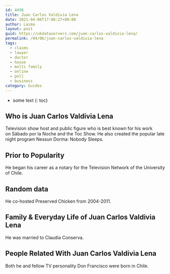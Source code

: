 ```yaml
---
id: 4436
title: Juan Carlos Valdivia Lena
date: 2021-04-06T17:00:27+00:00
author: Laima
layout: post
guid: https://ukdataservers.com/juan-carlos-valdivia-lena/
permalink: /04/06/juan-carlos-valdivia-lena
tags:
  - claims
  - lawyer
  - doctor
  - house
  - multi family
  - online
  - poll
  - business
category: Guides
---
```


* some text
{: toc}


## Who is Juan Carlos Valdivia Lena
                  
                  
                  
Television show host and public figure who is best known for his work on Sábado por la Noche and the Toc Show. He also created the popular late night program Nessun Dorma: Nobody Sleeps.
                  
              
            
              
            
                
                
                
## Prior to Popularity
                  
                  
                  
He began his career as a notary for the Television Network of the University of Chile.
                  
              
            
              
            
                
                
                
## Random data
                  
                  
                  
He co-hosted Preserved Chicken from 2004-2011.
                  
              
            
              
            
                
                
                
## Family & Everyday Life of Juan Carlos Valdivia Lena
                  
                  
                  
He was married to Claudia Conserva.
                  
              
            
              
            
                
                
                
## People Related With Juan Carlos Valdivia Lena
                  
                  
                  
Both he and fellow TV personality Don Francisco were born in Chile. 
                  
              
            
              
            
                
              
            
              
              
            
            
              
            
          
          
          